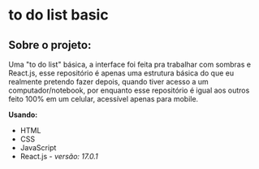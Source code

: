 # to do list basic

## Sobre o projeto:

Uma "to do list" básica, a interface foi feita pra trabalhar com sombras e React.js, esse repositório é apenas uma estrutura básica do que eu realmente pretendo fazer depois, quando tiver acesso a um computador/notebook, por enquanto esse repositório é igual aos outros feito 100% em um celular, acessível apenas para mobile.

**Usando:**
* HTML
* CSS
* JavaScript
* React.js - _versão: 17.0.1_